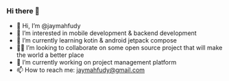### Hi there 👋

<!--
**jaymahfudy/jaymahfudy** is a ✨ _special_ ✨ repository because its `README.md` (this file) appears on your GitHub profile.

Here are some ideas to get you started:
- 🤔 I’m looking for help with ...
- 💬 Ask me about ...
- 📫 How to reach me: ...
- 😄 Pronouns: ...
- ⚡ Fun fact: ...
-->

- 👋 Hi, I’m @jaymahfudy
- 👀 I’m interested in mobile development & backend development
- 🌱 I’m currently learning kotin & android jetpack compose
- 👯💞 I’m looking to collaborate on some open source project that will make the world a better place
- 🔭 I’m currently working on project management platform
- 📫 How to reach me: jaymahfudy@gmail.com
